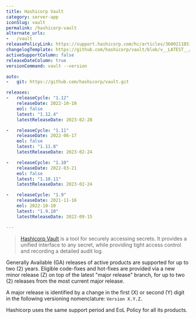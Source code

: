 ```yaml
---
title: Hashicorp Vault
category: server-app
iconSlug: vault
permalink: /hashicorp-vault
alternate_urls:
-   /vault
releasePolicyLink: https://support.hashicorp.com/hc/articles/360021185113
changelogTemplate: https://github.com/hashicorp/vault/blob/v__LATEST__/CHANGELOG.md
activeSupportColumn: false
releaseDateColumn: true
versionCommand: vault --version

auto:
-   git: https://github.com/hashicorp/vault.git

releases:
-   releaseCycle: "1.12"
    releaseDate: 2022-10-10
    eol: false
    latest: "1.12.4"
    latestReleaseDate: 2023-02-28

-   releaseCycle: "1.11"
    releaseDate: 2022-06-17
    eol: false
    latest: "1.11.8"
    latestReleaseDate: 2023-02-24

-   releaseCycle: "1.10"
    releaseDate: 2022-03-21
    eol: false
    latest: "1.10.11"
    latestReleaseDate: 2023-02-24

-   releaseCycle: "1.9"
    releaseDate: 2021-11-16
    eol: 2022-10-10
    latest: "1.9.10"
    latestReleaseDate: 2022-09-15

---
```


> [Hashicorp Vault](https://www.vaultproject.io/) is a tool for securely accessing secrets. It
> provides a unified interface to any secret, while providing tight access control and recording a
> detailed audit log.

Generally Available (GA) releases of active products are supported for up to two (2) years. Eligible
code-fixes and hot-fixes are provided via a new minor release (Z) on top of the latest "major
release" branch, for up to two (2) releases from the most current major release.

A major release is identified by a change in the first (X) or second (Y) digit in the following
versioning nomenclature: `Version X.Y.Z.`

Hashicorp uses the same support period and EoL Policy for all its products.
